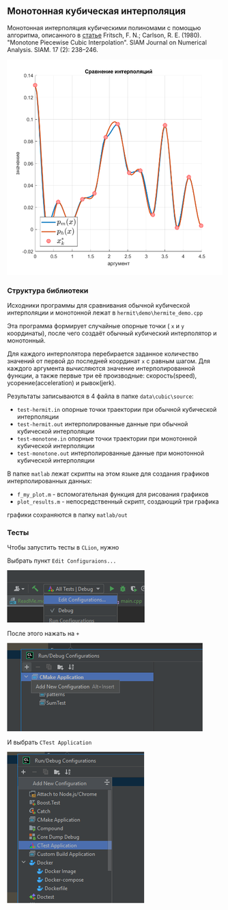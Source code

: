 ## Монотонная кубическая интерполяция


Монотонная интерполяция кубическими полиномами с помощью алгоритма,
описанного в [статье](https://epubs.siam.org/doi/10.1137/0717021)
Fritsch, F. N.; Carlson, R. E. (1980). "Monotone Piecewise Cubic Interpolation".
SIAM Journal on Numerical Analysis. SIAM. 17 (2): 238–246.

![](img/title.png)


### Структура библиотеки

Исходники программы для сравнивания обычной кубической интерполяции
и монотонной лежат в `hermit\demo\hermite_demo.cpp`

Эта программа формирует случайные опорные точки ( `x` и `y` координаты),
после чего создаёт обычный кубический интерполятор и монотонный.

Для каждого интерполятора перебирается заданное количество значений
от первой до последней координат `x` с равным шагом. Для каждого
аргумента вычисляются значение интерполированной функции, а также
первые три её производные: скорость(speed), усорение(acceleration) и рывок(jerk).

Результаты записываются в 4 файла в папке `data\cubic\source`:
- `test-hermit.in` опорные точки траектории при обычной кубической интерполяции
- `test-hermit.out` интерполированные данные при обычной кубической интерполяции
- `test-monotone.in` опорные точки траектории при монотонной кубической интерполяции
- `test-monotone.out` интерполированные данные при монотонной кубической интерполяции

В папке `matlab` лежат скрипты на этом языке для создания графиков
интерполированных данных:
- `f_my_plot.m` - вспомогательная функция для рисования графиков
- `plot_results.m` - непосредственный скрипт, создающий три графика

графики сохраняются в папку `matlab/out`

### Тесты

Чтобы запустить тесты в `CLion`, нужно 

Выбрать пункт `Edit Configuraions...`

![](img/i1.png)

После этого нажать на `+`

![](img/i2.png)

И выбрать `CTest Application`

![](img/i3.png)
